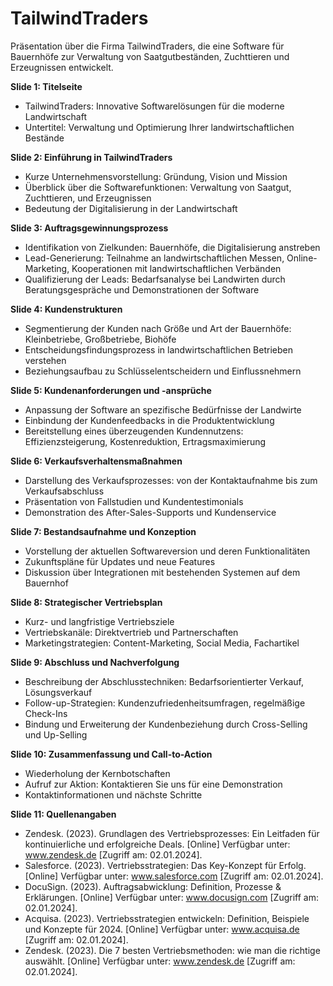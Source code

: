 # TailwindTraders

Präsentation über die Firma TailwindTraders, die eine Software für Bauernhöfe zur Verwaltung von Saatgutbeständen, Zuchttieren und Erzeugnissen entwickelt.

**Slide 1: Titelseite**
- TailwindTraders: Innovative Softwarelösungen für die moderne Landwirtschaft
- Untertitel: Verwaltung und Optimierung Ihrer landwirtschaftlichen Bestände

**Slide 2: Einführung in TailwindTraders**
- Kurze Unternehmensvorstellung: Gründung, Vision und Mission
- Überblick über die Softwarefunktionen: Verwaltung von Saatgut, Zuchttieren, und Erzeugnissen
- Bedeutung der Digitalisierung in der Landwirtschaft

**Slide 3: Auftragsgewinnungsprozess**
- Identifikation von Zielkunden: Bauernhöfe, die Digitalisierung anstreben
- Lead-Generierung: Teilnahme an landwirtschaftlichen Messen, Online-Marketing, Kooperationen mit landwirtschaftlichen Verbänden
- Qualifizierung der Leads: Bedarfsanalyse bei Landwirten durch Beratungsgespräche und Demonstrationen der Software

**Slide 4: Kundenstrukturen**
- Segmentierung der Kunden nach Größe und Art der Bauernhöfe: Kleinbetriebe, Großbetriebe, Biohöfe
- Entscheidungsfindungsprozess in landwirtschaftlichen Betrieben verstehen
- Beziehungsaufbau zu Schlüsselentscheidern und Einflussnehmern

**Slide 5: Kundenanforderungen und -ansprüche**
- Anpassung der Software an spezifische Bedürfnisse der Landwirte
- Einbindung der Kundenfeedbacks in die Produktentwicklung
- Bereitstellung eines überzeugenden Kundennutzens: Effizienzsteigerung, Kostenreduktion, Ertragsmaximierung

**Slide 6: Verkaufsverhaltensmaßnahmen**
- Darstellung des Verkaufsprozesses: von der Kontaktaufnahme bis zum Verkaufsabschluss
- Präsentation von Fallstudien und Kundentestimonials
- Demonstration des After-Sales-Supports und Kundenservice

**Slide 7: Bestandsaufnahme und Konzeption**
- Vorstellung der aktuellen Softwareversion und deren Funktionalitäten
- Zukunftspläne für Updates und neue Features
- Diskussion über Integrationen mit bestehenden Systemen auf dem Bauernhof

**Slide 8: Strategischer Vertriebsplan**
- Kurz- und langfristige Vertriebsziele
- Vertriebskanäle: Direktvertrieb und Partnerschaften
- Marketingstrategien: Content-Marketing, Social Media, Fachartikel

**Slide 9: Abschluss und Nachverfolgung**
- Beschreibung der Abschlusstechniken: Bedarfsorientierter Verkauf, Lösungsverkauf
- Follow-up-Strategien: Kundenzufriedenheitsumfragen, regelmäßige Check-Ins
- Bindung und Erweiterung der Kundenbeziehung durch Cross-Selling und Up-Selling

**Slide 10: Zusammenfassung und Call-to-Action**
- Wiederholung der Kernbotschaften
- Aufruf zur Aktion: Kontaktieren Sie uns für eine Demonstration
- Kontaktinformationen und nächste Schritte

**Slide 11: Quellenangaben**

- Zendesk. (2023). Grundlagen des Vertriebsprozesses: Ein Leitfaden für kontinuierliche und erfolgreiche Deals. [Online] Verfügbar unter: www.zendesk.de [Zugriff am: 02.01.2024].
- Salesforce. (2023). Vertriebsstrategien: Das Key-Konzept für Erfolg. [Online] Verfügbar unter: www.salesforce.com [Zugriff am: 02.01.2024].
- DocuSign. (2023). Auftragsabwicklung: Definition, Prozesse & Erklärungen. [Online] Verfügbar unter: www.docusign.com [Zugriff am: 02.01.2024].
- Acquisa. (2023). Vertriebsstrategien entwickeln: Definition, Beispiele und Konzepte für 2024. [Online] Verfügbar unter: www.acquisa.de [Zugriff am: 02.01.2024].
- Zendesk. (2023). Die 7 besten Vertriebsmethoden: wie man die richtige auswählt. [Online] Verfügbar unter: www.zendesk.de [Zugriff am: 02.01.2024].

